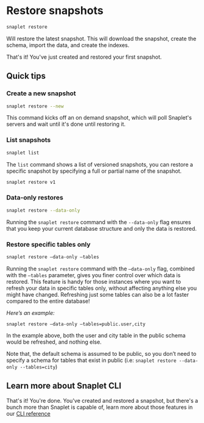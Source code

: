 # Restore snapshots

```bash
snaplet restore
```

Will restore the latest snapshot. This will download the snapshot, create the schema, import the data, and create the indexes.

That's it! You've just created and restored your first snapshot.


## Quick tips

### Create a new snapshot

```bash
snaplet restore --new
```

This command kicks off an on demand snapshot, which will poll Snaplet's servers and wait until it's done until restoring it.

### List snapshots

```bash
snaplet list
```

The `list` command shows a list of versioned snapshots, you can restore a specific snapshot by specifying a full or partial name of the snapshot.

```bash
snaplet restore v1
```
 
### Data-only restores
```bash
snaplet restore --data-only
```
 Running the `snaplet restore` command with the `--data-only` flag ensures that you keep your current database structure and only the data is restored.
 
### Restore specific tables only

```bash
snaplet restore —data-only —tables
```

Running the `snaplet restore` command with the `—data-only` flag, combined with the `—tables` parameter, gives you finer control over which data is restored. This feature is handy for those instances where you want to refresh your data in specific tables only, without affecting anything else you might have changed. Refreshing just some tables can also be a lot faster compared to the entire database!

*Here’s an example:*

`snaplet restore —data-only —tables=public.user,city`

In the example above, both the user and city table in the public schema would be refreshed, and nothing else. 

Note that, the default schema is assumed to be public, so you don’t need to specify a schema for tables that exist in public (i.e: `snaplet restore --data-only --tables=city`)



## Learn more about Snaplet CLI

That's it! You're done. You've created and restored a snapshot, but there's a bunch more than Snaplet is capable of, learn more about those features in our [CLI reference](/snaplet-cli/introduction)


